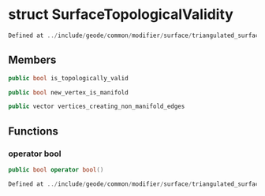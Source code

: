 # struct SurfaceTopologicalValidity

```cpp
Defined at ../include/geode/common/modifier/surface/triangulated_surface_modifier_simulation.h#36
```

## Members

```cpp
public bool is_topologically_valid

```

```cpp
public bool new_vertex_is_manifold

```

```cpp
public vector vertices_creating_non_manifold_edges

```



## Functions

### operator bool

```cpp
public bool operator bool()
```

```cpp
Defined at ../include/geode/common/modifier/surface/triangulated_surface_modifier_simulation.h#38
```



